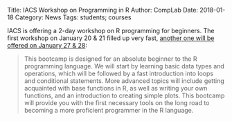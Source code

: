 Title: IACS Workshop on Programming in R
Author: CompLab
Date: 2018-01-18
Category: News
Tags: students; courses

IACS is offering a 2-day workshop on R programming for beginners.
The first workshop on January 20 & 21 filled up very fast, [another one will be offered on January 27 & 28](https://www.iacs.stonybrook.edu/event/workshops/iacs-bootcamp-r-programming-for-beginners-2):

>This bootcamp is designed for an absolute beginner to the R programming language.
>We will start by learning basic data types and operations, which will be followed by a fast introduction into loops and conditional statements.
>More advanced topics will include getting acquainted with base functions in R, as well as writing your own functions, and an introduction to creating simple plots.
>This bootcamp will provide you with the first necessary tools on the long road to becoming a more proficient programmer in the R language.
